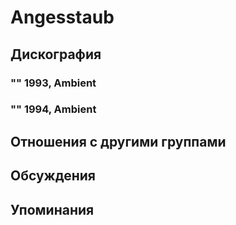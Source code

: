 # Angesstaub



## Дискография

### "" 1993, Ambient



### "" 1994, Ambient




## Отношения с другими группами


## Обсуждения


## Упоминания


